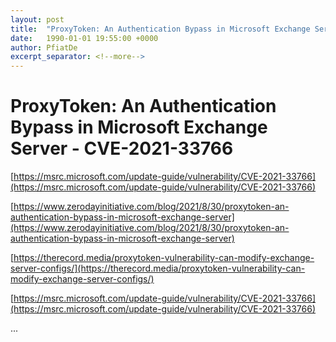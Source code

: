 ```yaml
---
layout: post
title:  "ProxyToken: An Authentication Bypass in Microsoft Exchange Server - CVE-2021-33766"
date:   1990-01-01 19:55:00 +0000
author: PfiatDe
excerpt_separator: <!--more-->
---
```


# ProxyToken: An Authentication Bypass in Microsoft Exchange Server - CVE-2021-33766

[https://msrc.microsoft.com/update-guide/vulnerability/CVE-2021-33766](https://msrc.microsoft.com/update-guide/vulnerability/CVE-2021-33766)

[https://www.zerodayinitiative.com/blog/2021/8/30/proxytoken-an-authentication-bypass-in-microsoft-exchange-server](https://www.zerodayinitiative.com/blog/2021/8/30/proxytoken-an-authentication-bypass-in-microsoft-exchange-server)

[https://therecord.media/proxytoken-vulnerability-can-modify-exchange-server-configs/](https://therecord.media/proxytoken-vulnerability-can-modify-exchange-server-configs/)

[https://msrc.microsoft.com/update-guide/vulnerability/CVE-2021-33766](https://msrc.microsoft.com/update-guide/vulnerability/CVE-2021-33766)

...
<!--more-->
